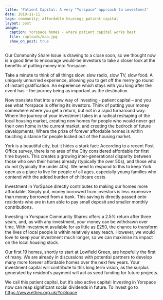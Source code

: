 ```yaml
---
title: 'Patient Capital: A very "Yorspace" approach to investment'
date: 2019-11-11
tags: community; affordable housing; patient capital
layout: post
image:
  caption: Yorspace homes - where patient capital works best
  file: /uploads/map.jpg
  show_on_post: true
---
```

Our Community Share Issue is drawing to a close soon, so we thought now is a good time to encourage would-be investors to take a closer look at the benefits of putting money into Yorspace.

Take a minute to think of all things slow: slow radio, slow TV, slow food. A uniquely unhurried experience, allowing you to get off the merry go round of instant gratification. An experience which stays with you long after the event has – the journey being as important as the destination.

Now translate that into a new way of investing - patient capital – and you see what Yorspace is offering its investors. Think of putting your money somewhere where you get a return, but not in a rapid turnaround way: Where the journey of your investment takes in a radical reshaping of the local housing market, creating new homes for people who would never get their own home in the current market, and creating the bedrock of future developments; Where the prize of forever affordable homes is within touching distance for people locked out of the housing market.

York is a beautiful city, but it hides a stark fact: According to a recent Post Office survey, there is no area of the City considered affordable for first time buyers. This creates a growing inter-generational disparity between those who own their homes already (typically the over 50s), and those who do not (typically the under 40s). We need to respond to this to keep York open as a place to live for people of all ages, especially young families who contend with the added burden of childcare costs.     

Investment in YorSpace directly contributes to making our homes more affordable.  Simply put, money borrowed from investors is less expensive than money borrowed from a bank.  This saving is directly passed onto residents who are in turn able to pay small deposit and smaller monthly contributions.  

Investing in Yorspace Community Shares offers a 2.5% return after three years, and, as with any investment, your money can be withdrawn over time. With investment available for as little as £250, the chance to transform the lives of local people is within relatively easy reach. However, we would love to keep your investment much longer, so we can maximise its impact on the local housing stock.

Our first 19 homes, shortly to start at Lowfield Green, are hopefully the first of many. We are already in discussions with potential partners to develop many more forever affordable homes over the next few years. Your investment capital will contribute to this long term vision, as the surplus generated by resident’s payment will act as seed funding for future projects.

We call this patient capital, but it’s also active capital: Investing in Yorspace now can reap significant social dividends in future. To invest go to <https://www.ethex.org.uk/YorSpace>
